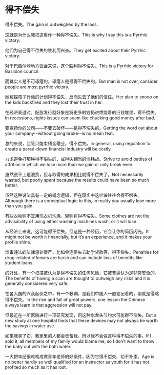 # 得不偿失

<p><span class="chinese">得不偿失。</span><span class="english">The gain is outweighed by the loss.</span></p>

<p><span class="chinese">这就是为什么我把这看作一种得不偿失。</span><span class="english">This is why I say this is a Pyrrhic victory.</span></p>

<p><span class="chinese">他们为自己得不偿失的胜利而兴奋。</span><span class="english">They get excited about their Pyrrhic victory.</span></p>

<p><span class="chinese">对于巴西尔登地方议会来说，这个胜利得不偿失。</span><span class="english">This is a Pyrrhic victory for Basildon council.</span></p>

<p><span class="chinese">而其实人是不可琢磨的，琢磨人是最得不偿失的。</span><span class="english">But man is not over, consider people are most pyrrhic victory.</span></p>

<p><span class="chinese">她窥探孩子行动的计划得不偿失，反而失去了他们的信任。</span><span class="english">Her plan to snoop on the kids backfired and they lost their trust in her.</span></p>

<p><span class="chinese">在经济衰退时，配股发行就好象是将更多的钱扔进燃烧着的旧钱堆里，得不偿失。</span><span class="english">In recessions, rights issues can seem like chucking good money after bad.</span></p>

<p><span class="chinese">要宣扬你的公司——不要去破坏——是得不偿失的。</span><span class="english">Getting the word out about your company--without going broke--is no mean feat.</span></p>

<p><span class="chinese">总的来说，监管只能束缚金融业，得不偿失。</span><span class="english">In general, using regulation to create a pared-down financial industry will be costly.</span></p>

<p><span class="chinese">力求避免打那种得不偿失的、或得失相当的消耗战。</span><span class="english">Strive to avoid battles of attrition in which we lose more than we gain or only break even.</span></p>

<p><span class="chinese">虽然说不上是浪费，但与取得的成果相比就得不偿失了。</span><span class="english">Not necessarily wasted, but poorly spent because the results could have been so much better.</span></p>

<p><span class="chinese">虽然这种说法具有一定的概念逻辑，但在现实中这样做往往会得不偿失。</span><span class="english">Although there is a conceptual logic to this, in reality you usually lose more than you gain.</span></p>

<p><span class="chinese">有些衣物则不宜用洗衣机洗涤，否则将得不偿失。</span><span class="english">Some clothes are not the advisability of using either washing machines wash, or it will lose.</span></p>

<p><span class="chinese">从经济上来说，这可能得不偿失，但这是一种经历，它会让你的简历闪光。</span><span class="english">It might not be worth it financially, but it’s an experience, and it makes your profile shine.</span></p>

<p><span class="chinese">涉毒违法的法律惩处很严，比如会连带失去助学贷款等，得不偿失。</span><span class="english">Penalties for drug-related offenses are harsh and can include loss of benefits like student loans.</span></p>

<p><span class="chinese">的好处，有一个扫描被认为是得不偿失的任何风险，它被普遍认为是非常安全的。</span><span class="english">The benefits of having a scan are thought to outweigh any risks and it is generally considered very safe.</span></p>

<p><span class="chinese">在各大国的兴衰起伏之中，有一个教训，是我们中国人一直铭记着的，那就是侵略得不偿失。</span><span class="english">In the rise and fall of great powers, one lesson the Chinese always learn is that aggression will not pay.</span></p>

<p><span class="chinese">但最近在一所医院进行一项研究发现，用这种水龙头节约水可能得不偿失。</span><span class="english">But a new  study at one hospital finds that these devices may not always be worth the savings in water use.</span></p>

<p><span class="chinese">如果我卖了它，我家里的人都会责备我，所以我不会做这种得不偿失的事。</span><span class="english">If I sold it, all members of my family would blame me, so I don't want to throw the baby out with the bath water.</span></p>

<p><span class="chinese">一大把年纪很难构成做青年老师的好条件，因为它得不偿失、功不补患。</span><span class="english">Age is no better hardly so well qualified for an instructor as youth for it has not profited so much as it has lost.</span></p>

